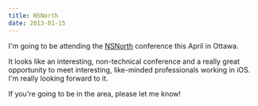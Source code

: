 ```yaml
---
title: NSNorth
date: 2013-01-15
---
```



I'm going to be attending the [NSNorth](http://nsnorth.ca) conference this April in Ottawa.

It looks like an interesting, non-technical conference and a really great opportunity to meet interesting, like-minded professionals working in iOS. I'm really looking forward to it.

If you're going to be in the area, please let me know!


  